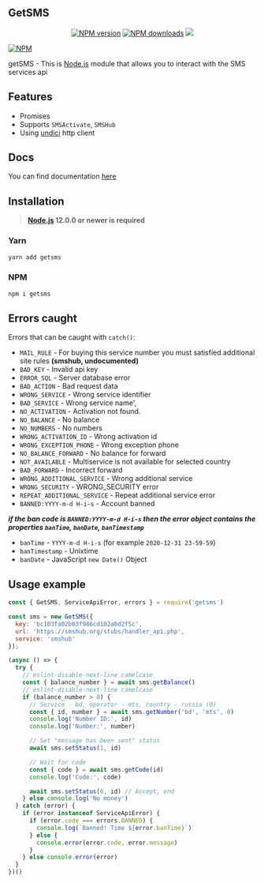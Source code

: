## GetSMS
<p align="center">
<a href="https://www.npmjs.com/package/getsms"><img src="https://img.shields.io/npm/v/getsms.svg?style=flat-square" alt="NPM version"></a>
<a href="https://www.npmjs.com/package/getsms"><img src="https://img.shields.io/npm/dt/getsms.svg?style=flat-square" alt="NPM downloads"></a>
<a href="https://www.codacy.com/gh/Viiprogrammer/getSMS/dashboard?utm_source=github.com&amp;utm_medium=referral&amp;utm_content=Viiprogrammer/getSMS&amp;utm_campaign=Badge_Grade"><img src="https://app.codacy.com/project/badge/Grade/beb8f62dd6db47fb8f2dab52afc0e907"/></a>
</p>

[![NPM](https://nodei.co/npm/getsms.png?downloads=true&stars=true)](https://nodei.co/npm/getsms/)

getSMS - This is [Node.js](https://nodejs.org) module that allows you to interact with the SMS services api

## Features
-   Promises
-   Supports `SMSActivate`, `SMSHub`
-   Using [undici](https://github.com/nodejs/undici) http client

## Docs

You can find documentation [here](https://viiprogrammer.github.io/getSMS/)

## Installation
> **[Node.js](https://nodejs.org/) 12.0.0 or newer is required**  

### Yarn
```bash
yarn add getsms
```

### NPM
```bash
npm i getsms
```
## Errors caught

Errors that can be caught with `catch()`:
-   `MAIL_RULE` - For buying this service number you must satisfied additional site rules **(smshub, undocumented)**
-   `BAD_KEY` -  Invalid api key
-   `ERROR_SQL` - Server database error
-   `BAD_ACTION` - Bad request data
-   `WRONG_SERVICE` - Wrong service identifier
-   `BAD_SERVICE` - Wrong service name',
-   `NO_ACTIVATION` - Activation not found.
-   `NO_BALANCE` - No balance
-   `NO_NUMBERS` - No numbers
-   `WRONG_ACTIVATION_ID` - Wrong activation id
-   `WRONG_EXCEPTION_PHONE` - Wrong exception phone
-   `NO_BALANCE_FORWARD` - No balance for forward
-   `NOT_AVAILABLE` - Multiservice is not available for selected country
-   `BAD_FORWARD` - Incorrect forward
-   `WRONG_ADDITIONAL_SERVICE` - Wrong additional service
-   `WRONG_SECURITY` - WRONG_SECURITY error
-   `REPEAT_ADDITIONAL_SERVICE` - Repeat additional service error
-   `BANNED:YYYY-m-d H-i-s` - Account banned

***if the ban code is `BANNED:YYYY-m-d H-i-s` then the error object contains the properties `banTime`, `banDate`, `banTimestamp`***
-   `banTime` - `YYYY-m-d H-i-s` (for example `2020-12-31 23-59-59`)
-   `banTimestamp` - Unixtime
-   `banDate` - JavaScript `new Date()` Object
## Usage example

```javascript
const { GetSMS, ServiceApiError, errors } = require('getsms')

const sms = new GetSMS({
  key: 'bc103fa02b63f986cd102a6d2f5c',
  url: 'https://smshub.org/stubs/handler_api.php',
  service: 'smshub'
});

(async () => {
  try {
    // eslint-disable-next-line camelcase
    const { balance_number } = await sms.getBalance()
    // eslint-disable-next-line camelcase
    if (balance_number > 0) {
      // Service - bd, operator - mts, country - russia (0)
      const { id, number } = await sms.getNumber('bd', 'mts', 0)
      console.log('Number ID:', id)
      console.log('Number:', number)

      // Set "message has been sent" status
      await sms.setStatus(1, id)

      // Wait for code
      const { code } = await sms.getCode(id)
      console.log('Code:', code)

      await sms.setStatus(6, id) // Accept, end
    } else console.log('No money')
  } catch (error) {
    if (error instanceof ServiceApiError) {
      if (error.code === errors.BANNED) {
        console.log(`Banned! Time ${error.banTime}`)
      } else {
        console.error(error.code, error.message)
      }
    } else console.error(error)
  }
})()
```
